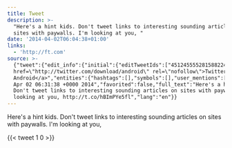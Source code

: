 ```yaml
---
title: Tweet
description: >-
  "Here's a hint kids. Don't tweet links to interesting sounding articles on
  sites with paywalls. I'm looking at you, "
date: '2014-04-02T06:04:38+01:00'
links:
  - 'http://ft.com'
source: >-
  {"tweet":{"edit_info":{"initial":{"editTweetIds":["451245555281588224"],"editableUntil":"2014-04-02T07:31:38.773Z","editsRemaining":"5","isEditEligible":true}},"retweeted":false,"source":"<a
  href=\"http://twitter.com/download/android\" rel=\"nofollow\">Twitter for
  Android</a>","entities":{"hashtags":[],"symbols":[],"user_mentions":[],"urls":[{"url":"http://t.co/hBImPYe5fl","expanded_url":"http://ft.com","display_url":"ft.com","indices":["115","137"]}]},"display_text_range":["0","137"],"favorite_count":"1","id_str":"451245555281588224","truncated":false,"retweet_count":"0","id":"451245555281588224","possibly_sensitive":false,"created_at":"Wed
  Apr 02 06:31:38 +0000 2014","favorited":false,"full_text":"Here's a hint kids.
  Don't tweet links to interesting sounding articles on sites with paywalls. I'm
  looking at you, http://t.co/hBImPYe5fl","lang":"en"}}
---
```

Here's a hint kids. Don't tweet links to interesting sounding articles on sites with paywalls. I'm looking at you, 
    
{{< tweet 1 0 >}}
    
